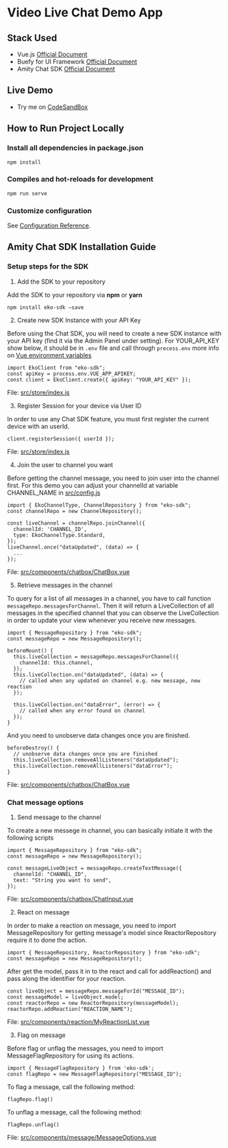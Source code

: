 # Video Live Chat Demo App
## Stack Used
- Vue.js [Official Document](https://vuejs.org/v2/guide/)
- Buefy for UI Framework [Official Document](https://buefy.org/documentation)
- Amity Chat SDK [Official Document](https://docs2.amity.co/chat/javascript) 

## Live Demo
- Try me on [CodeSandBox](https://codesandbox.io/s/github/EkoCommunications/VideoLiveChat/tree/code-review)

## How to Run Project Locally
### Install all dependencies in package.json
```
npm install
```

### Compiles and hot-reloads for development
```
npm run serve
```

### Customize configuration
See [Configuration Reference](https://cli.vuejs.org/config/).

## Amity Chat SDK Installation Guide
### Setup steps for the SDK 
1. Add the SDK to your repository

Add the SDK to your repository via **npm** or **yarn**
```
npm install eko-sdk —save
```

2. Create new SDK Instance with your API Key

Before using the Chat SDK, you will need to create a new SDK instance with your API key (find it via the Admin Panel under setting). For YOUR_API_KEY show below, it should be in `.env` file and call through `precess.env` more info on [Vue environment variables](https://cli.vuejs.org/guide/mode-and-env.html#environment-variables)
```
import EkoClient from "eko-sdk";
const apiKey = process.env.VUE_APP_APIKEY;
const client = EkoClient.create({ apiKey: "YOUR_API_KEY" });
```
File: [src/store/index.js](./src/store/index.js)

3. Register Session for your device via User ID

In order to use any Chat SDK feature, you must first register the current device with an userId.
```
client.registerSession({ userId });
```
File: [src/store/index.js](./src/store/index.js)

4. Join the user to channel you want

Before getting the channel message, you need to join user into the channel first. For this demo you can adjust your channelId at variable CHANNEL_NAME in [src/config.js](./src/config.js) 

```
import { EkoChannelType, ChannelRepository } from "eko-sdk";
const channelRepo = new ChannelRepository();
```

```
const liveChannel = channelRepo.joinChannel({
  channelId: 'CHANNEL_ID',
  type: EkoChannelType.Standard,
});
liveChannel.once("dataUpdated", (data) => {
  ...
});
```
File: [src/components/chatbox/ChatBox.vue](./src/components/chatbox/ChatBox.vue) 

5. Retrieve messages in the channel

To query for a list of all messages in a channel, you have to call function `messageRepo.messagesForChannel`. Then it will return a LiveCollection of all messages in the specified channel that you can observe the LiveCollection in order to update your view whenever you receive new messages.
```
import { MessageRepository } from "eko-sdk";
const messageRepo = new MessageRepository();
```
```
beforeMount() {
  this.liveCollection = messageRepo.messagesForChannel({
    channelId: this.channel,
  });
  this.liveCollection.on("dataUpdated", (data) => {
    // called when any updated on channel e.g. new message, new reaction
  });

  this.liveCollection.on("dataError", (error) => {
    // called when any error found on channel
  });
}
```
And you need to unobserve data changes once you are finished.
```
beforeDestroy() {
  // unobserve data changes once you are finished
  this.liveCollection.removeAllListeners("dataUpdated");
  this.liveCollection.removeAllListeners("dataError");
}
```
File: [src/components/chatbox/ChatBox.vue](./src/components/chatbox/ChatBox.vue) 

### Chat message options
1. Send message to the channel

To create a new messege in channel, you can basically initiate it with the following scripts
```
import { MessageRepository } from "eko-sdk";
const messageRepo = new MessageRepository();
```
```
const messageLiveObject = messageRepo.createTextMessage({
  channelId: "CHANNEL_ID",
  text: "String you want to send",
});
```
File: [src/components/chatbox/ChatInput.vue](./src/components/chatbox/ChatInput.vue) 

2. React on message

In order to make a reaction on message, you need to import MessageRepository for getting message's model since ReactorRepository require it to done the action. 
```
import { MessageRepository, ReactorRepository } from "eko-sdk";
const messageRepo = new MessageRepository();
```
After get the model, pass it in to the react and call for addReaction() and pass along the identifier for your reaction.
```
const liveObject = messageRepo.messageForId("MESSAGE_ID");
const messageModel = liveObject.model;
const reactorRepo = new ReactorRepository(messageModel);
reactorRepo.addReaction("REACTION_NAME");
```
File: [src/components/reaction/MyReactionList.vue](./src/components/reaction/MyReactionList.vue) 

3. Flag on message

Before flag or unflag the messages, you need to import MessageFlagRepository for using its actions.
```
import { MessageFlagRepository } from 'eko-sdk';
const flagRepo = new MessageFlagRepository("MESSAGE_ID");
```
To flag a message, call the following method:
```
flagRepo.flag()
```

To unflag a message, call the following method:
```
flagRepo.unflag()
```
File: [src/components/message/MessageOptions.vue](./src/components/message/MessageOptions.vue) 

